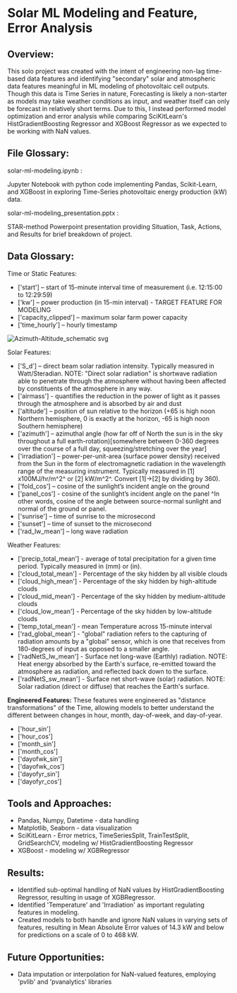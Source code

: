 # Solar ML Modeling and Feature, Error Analysis

## Overview:

This solo project was created with the intent of engineering non-lag time-based data features and identifying "secondary" solar and atmospheric data features meaningful in ML modeling of photovoltaic cell outputs.
Though this data is Time Series in nature, Forecasting is likely a non-starter as models may take weather conditions as input, and weather itself can only be forecast in relatively short terms.
Due to this, I instead performed model optimization and error analysis while comparing SciKitLearn's HistGradientBoosting Regressor and XGBoost Regressor as we expected to be working with NaN values.

## File Glossary:

solar-ml-modeling.ipynb :

  Jupyter Notebook with python code implementing Pandas, Scikit-Learn, and XGBoost in exploring Time-Series photovoltaic energy production (kW) data.

solar-ml-modeling_presentation.pptx :

  STAR-method Powerpoint presentation providing Situation, Task, Actions, and Results for brief breakdown of project.

## Data Glossary:

Time or Static Features:
  * ['start'] – start of 15-minute interval time of measurement (i.e. 12:15:00 to 12:29:59)
  * ['kw'] – power production (in 15-min interval) - TARGET FEATURE FOR MODELING
  * ['capacity_clipped'] – maximum solar farm power capacity
  * ['time_hourly'] – hourly timestamp

![Azimuth-Altitude_schematic svg](https://github.com/user-attachments/assets/9dc98c0f-cd98-49cb-a64c-849e8164f907)

Solar Features:
  * ['S_d'] – direct beam solar radiation intensity. Typically measured in Watt/Steradian. NOTE: "Direct solar radiation" is shortwave radiation able to penetrate through the atmosphere without having been affected by constituents of the atmosphere in any way.
  * ['airmass'] - quantifies the reduction in the power of light as it passes through the atmosphere and is absorbed by air and dust
  * ['altitude'] – position of sun relative to the horizon (+65 is high noon Northern hemisphere, 0 is exactly at the horizon, -65 is high noon Southern hemisphere)
  * ['azimuth'] – azimuthal angle (how far off of North the sun is in the sky throughout a full earth-rotation)[somewhere between 0-360 degrees over the course of a full day, squeezing/stretching over the year]
  * ['irradiation'] – power-per-unit-area (surface power density) received from the Sun in the form of electromagnetic radiation in the wavelength range of the measuring instrument. Typically measured in [1] x100MJ/hr/m^2^ or [2] kW/m^2^. Convert [1]->[2] by dividing by 360).
  * ['fold_cos'] – cosine of the sunlight’s incident angle on the ground
  * ['panel_cos'] - cosine of the sunlight’s incident angle on the panel ^In other words, cosine of the angle between source-normal sunlight and normal of the ground or panel.
  * ['sunrise'] – time of sunrise to the microsecond
  * ['sunset'] – time of sunset to the microsecond
  * ['rad_lw_mean'] – long wave radiation

Weather Features:
  * ['precip_total_mean'] - average of total precipitation for a given time period. Typically measured in (mm) or (in).
  * ['cloud_total_mean'] - Percentage of the sky hidden by all visible clouds
  * ['cloud_high_mean'] - Percentage of the sky hidden by high-altitude clouds
  * ['cloud_mid_mean'] - Percentage of the sky hidden by medium-altitude clouds
  * ['cloud_low_mean'] - Percentage of the sky hidden by low-altitude clouds
  * ['temp_total_mean'] - mean Temperature across 15-minute interval
  * ['rad_global_mean'] - "global" radiation refers to the capturing of radiation amounts by a "global" sensor, which is one that receives from 180-degrees of input as opposed to a smaller angle.
  * ['radNetS_lw_mean'] - Surface net long-wave (Earthly) radiation. NOTE: Heat energy absorbed by the Earth's surface, re-emitted toward the atmosphere as radiation, and reflected back down to the surface.
  * ['radNetS_sw_mean'] - Surface net short-wave (solar) radiation. NOTE: Solar radiation (direct or diffuse) that reaches the Earth's surface.

__Engineered Features:__
These features were engineered as "distance transformations" of the Time, allowing models to better understand the different between changes in hour, month, day-of-week, and day-of-year.
  * ['hour_sin']
  * ['hour_cos']
  * ['month_sin']
  * ['month_cos']
  * ['dayofwk_sin']
  * ['dayofwk_cos']
  * ['dayofyr_sin']
  * ['dayofyr_cos']

## Tools and Approaches:

* Pandas, Numpy, Datetime - data handling
* Matplotlib, Seaborn - data visualization
* SciKitLearn - Error metrics, TimeSeriesSplit, TrainTestSplit, GridSearchCV, modeling w/ HistGradientBoosting Regressor
* XGBoost - modeling w/ XGBRegressor

## __Results:__

* Identified sub-optimal handling of NaN values by HistGradientBoosting Regressor, resulting in usage of XGBRegressor.
* Identified 'Temperature' and 'Irradiation' as important regulating features in modeling.
* Created models to both handle and ignore NaN values in varying sets of features, resulting in Mean Absolute Error values of 14.3 kW and below for predictions on a scale of 0 to 468 kW.

## Future Opportunities:

* Data imputation or interpolation for NaN-valued features, employing 'pvlib' and 'pvanalytics' libraries
